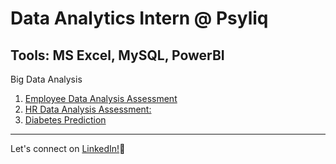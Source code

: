 # Data Analytics Intern @ Psyliq

## Tools: MS Excel, MySQL, PowerBI

Big Data Analysis 

1. [Employee Data Analysis Assessment](https://github.com/khushi-sabarad/psyliq_internship/blob/main/EmployeeDataAnalysis.md) 
2. [HR Data Analysis Assessment:](https://github.com/khushi-sabarad/psyliq_internship/blob/main/HRDataAnalysis.md) 
3. [Diabetes Prediction](https://github.com/khushi-sabarad/psyliq_internship/blob/main/DiabetesPredication.md)

   
***
Let's connect on [LinkedIn!](https://www.linkedin.com/in/khushi-sabarad/)🤝

